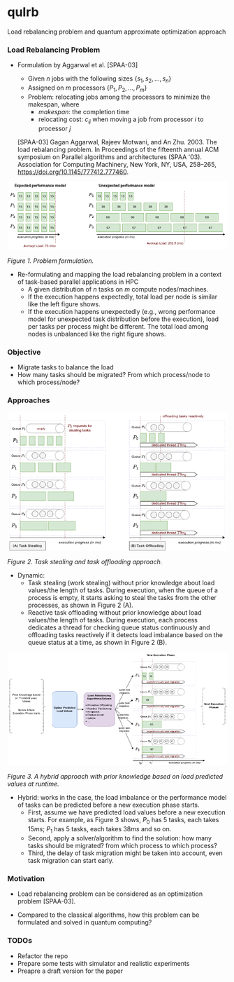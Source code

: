 # qulrb

Load rebalancing problem and quantum approximate optimization approach

### Load Rebalancing Problem

* Formulation by Aggarwal et al. [SPAA-03]
    + Given $n$ jobs with the following sizes $\{s_{1}, s_{2}, ..., s_{n}\}$
    + Assigned on $m$ processors $\{P_{1}, P_{2}, ..., P_{m}\}$
    + Problem: relocating jobs among the processors to minimize the makespan, where
        - $makespan$: the completion time
        - relocating cost: $c_{ij}$ when moving a job from processor $i$ to processor $j$

    [SPAA-03] Gagan Aggarwal, Rajeev Motwani, and An Zhu. 2003. The load rebalancing problem. In Proceedings of the fifteenth annual ACM symposium on Parallel algorithms and architectures (SPAA '03). Association for Computing Machinery, New York, NY, USA, 258–265, https://doi.org/10.1145/777412.777460.

![Figure 1](./docs/figures/problem_formulation.png)

*Figure 1. Problem formulation.*

* Re-formulating and mapping the load rebalancing problem in a context of task-based parallel applications in HPC
    + A given distribution of $n$ tasks on $m$ compute nodes/machines.
    + If the execution happens expectedly, total load per node is similar like the left figure shows.
    + If the execution happens unexpectedly (e.g., wrong performance model for unexpected task distribution before the execution), load per tasks per process might be different. The total load among nodes is unbalanced like the right figure shows.

### Objective

* Migrate tasks to balance the load
* How many tasks should be migrated? From which process/node to which process/node?

### Approaches

![Figure 2](./docs/figures/task_stealing_vs_task_offloading.png)

*Figure 2. Task stealing and task offloading approach.*

* Dynamic:
    + Task stealing (work stealing) without prior knowledge about load values/the length of tasks. During execution, when the queue of a process is empty, it starts asking to steal the tasks from the other processes, as shown in Figure 2 (A).
    + Reactive task offloading without prior knowledge about load values/the length of tasks. During execution, each process dedicates a thread for checking queue status continuously and offloading tasks reactively if it detects load imbalance based on the queue status at a time, as shown in Figure 2 (B).

![Figure 3](./docs/figures/hybrid_load_rebalancing.png)

*Figure 3. A hybrid approach with prior knowledge based on load predicted values at runtime.*

* Hybrid: works in the case, the load imbalance or the performance model of tasks can be predicted before a new execution phase starts.
    + First, assume we have predicted load values before a new execution starts. For example, as Figure 3 shows, $P_{0}$ has 5 tasks, each takes $15ms$; $P_{1}$ has 5 tasks, each takes $38ms$ and so on.
    + Second, apply a solver/algorithm to find the solution: how many tasks should be migrated? from which process to which process?
    + Third, the delay of task migration might be taken into account, even task migration can start early.

### Motivation

* Load rebalancing problem can be considered as an optimization problem [SPAA-03].

* Compared to the classical algorithms, how this problem can be formulated and solved in quantum computing?

### TODOs

* Refactor the repo
* Prepare some tests with simulator and realistic experiments
* Preapre a draft version for the paper

<!--     

### A try for QUBO formulation

* Given $n$ tasks with execution time/load: $\{t_{0}, t_{1}, ..., t_{n-1}\}$
* Given a distribution on $m$ processes: $\{P_{0}, P_{1}, ..., P_{m-1}\}$.
* Binary variables following the given tasks: $\{x_{0}, x_{1}, ..., x_{n-1}\}$
* According the given information we know the load imbalance, e.g.,
    + In the above example, $n = 20$ tasks, $m = 4$ processes, tasks are binarized $\{x_{0}, x_{1}, ..., x_{19}\}$.
    + We know that: $P_{0}, P_{2}$ are underloaded processes, $P_{1}, P_{3}$ are overloaded.
    + Assume task migration happens, we have the objective function:

        `minimize` $y = \sum_{i \in n_{0}} t_{i} x_{i} + \sum_{i \in n_{2}} t_{i} x_{i} - (\sum_{i \in n_{1}} t_{i} x_{i} + \sum_{i \in n_{3}} t_{i} x_{i})$

        where, $\{n_{0}, n_{1}, ..., n_{m-1}\}$ is a new subset of tasks on each process.
    
    + The constraints include:

        $n_{0} + n_{1} + n_{2} + n_{3} = n$

        $n_{0} \leq k_{0}$, $n_{1} \leq k_{1}$, $n_{2} \leq k_{2}$, $n_{3} \leq k_{3}$, with $k_{i}$ is the maximun number of tasks that a process $i$ can hold.

### Another way to formulate the problem

* Using one-hot encoding (idea from Justyna):
    + For example, with a given task distribution and load values, we assume, $n=12$ tasks, $\{100, 100, 100, 200, 200, 200, 75, 75, 75, 150, 150, 150\}$.
    + The number of processes is $m=4$, each has $3$ tasks.
    + Using one-hot encoding to represent the tasks assigned in a process

    ![Onehot bitstring](./docs/onehot_bitstring.png)

* Migrating or no migrating tasks
     -->

